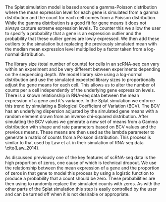The Splat simulation model is based around a gamma-Poisson distribution where the mean expression level for each gene is simulated from a gamma distribution and the count for each cell comes from a Poisson distribution. While the gamma distribution is a good fit for gene means it does not always capture extreme expression levels. To counter this we allow the user to specify a probability that a gene is an expression outlier and the probability that these outlier genes are lowly expressed. We then add these outliers to the simulation but replacing the previously simulated mean with the median mean expression level multiplied by a factor taken from a log-normal distribution.

The library size (total number of counts) for cells in an scRNA-seq can vary within an experiment and be very different between experiments depending on the sequencing depth. We model library size using a log-normal distribution and use the simulated expected library sizes to proportionally adjust the gene means for each cell. This allows us to alter the number of counts per a cell independently of the underlying gene expression levels. There is a known relationship in RNA-seq data between the mean expression of a gene and it's variance. In the Splat simulation we enforce this trend by simulating a Biological Coefficient of Variation (BCV). The BCV has an underlying dispersion adjusted by the simulated gene means with a random element drawn from an inverse chi-squared distribution. After simulating the BCV values we generate a new set of means from a Gamma distribution with shape and rate parameters based on BCV values and the previous means. These means are then used as the lambda parameter to generate a matrix of counts from a Poisson distribution. This process is similar to that used by Law et al. in their simulation of RNA-seq data \cite{Law_2014}.

As discussed previously one of the key features of scRNA-seq data is the high proportion of zeros, one cause of which is technical dropout. We use the relationship between the mean expression of a gene and the proportion of zeros in that gene to model this process by using a logistic function to produce a probability that a count should be zero. These probabilities are then using to randomly replace the simulated counts with zeros. As with the other parts of the Splat simulation this step is easily controlled by the user and can be turned off when it is not desirable or appropriate.